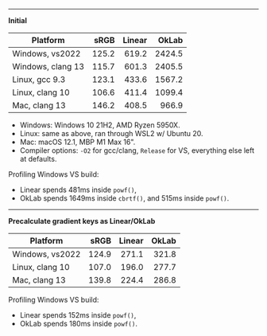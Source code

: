 ----
**Initial**

| Platform | sRGB | Linear | OkLab |
| --- | ---: | ---: | ---: |
| Windows, vs2022 | 125.2 | 619.2 | 2424.5 |
| Windows, clang 13 | 115.7 | 601.3 | 2405.5 |
| Linux, gcc 9.3 | 123.1 | 433.6 | 1567.2 |
| Linux, clang 10 | 106.6 | 411.4 | 1099.4 |
| Mac, clang 13 | 146.2 | 408.5 | 966.9 |

* Windows: Windows 10 21H2, AMD Ryzen 5950X.
* Linux: same as above, ran through WSL2 w/ Ubuntu 20.
* Mac: macOS 12.1, MBP M1 Max 16".
* Compiler options: `-O2` for gcc/clang, `Release` for VS, everything else left at defaults. 

Profiling Windows VS build:
* Linear spends 481ms inside `powf()`,
* OkLab spends 1649ms inside `cbrtf()`, and 515ms inside `powf()`.

----
**Precalculate gradient keys as Linear/OkLab**

| Platform | sRGB | Linear | OkLab |
| --- | ---: | ---: | ---: |
| Windows, vs2022 | 124.9 | 271.1 | 321.8 |
| Linux, clang 10 | 107.0 | 196.0 | 277.7 |
| Mac, clang 13 | 139.8 | 224.4 | 286.8 |

Profiling Windows VS build:
* Linear spends 152ms inside `powf()`,
* OkLab spends 180ms inside `powf()`.
